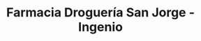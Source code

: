 ---
title: "Farmacia Droguería San Jorge - Ingenio"
url: /cali/farmacia-drogueria-san-jorge-ingenio/
shop: Drogerie
---